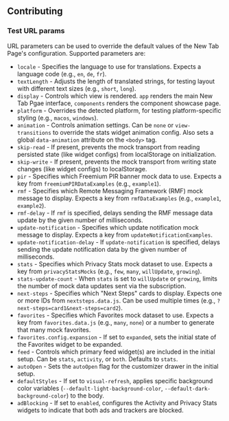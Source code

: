 ## Contributing

### Test URL params

URL parameters can be used to override the default values of the New Tab Page's configuration. Supported parameters are:

- `locale` - Specifies the language to use for translations. Expects a language code (e.g., `en`, `de`, `fr`).
- `textLength` - Adjusts the length of translated strings, for testing layout with different text sizes (e.g., `short`, `long`).
- `display` - Controls which view is rendered. `app` renders the main New Tab Pgae interface, `components` renders the component showcase page.
- `platform` - Overrides the detected platform, for testing platform-specific styling (e.g., `macos`, `windows`).
- `animation` - Controls animation settings. Can be `none` or `view-transitions` to override the stats widget animation config. Also sets a global `data-animation` attribute on the `<body>` tag.
- `skip-read` - If present, prevents the mock transport from reading persisted state (like widget configs) from localStorage on initialization.
- `skip-write` - If present, prevents the mock transport from writing state changes (like widget configs) to localStorage.
- `pir` - Specifies which Freemium PIR banner mock data to use. Expects a key from `freemiumPIRDataExamples` (e.g., `example1`).
- `rmf` - Specifies which Remote Messaging Framework (RMF) mock message to display. Expects a key from `rmfDataExamples` (e.g., `example1`, `example2`).
- `rmf-delay` - If `rmf` is specified, delays sending the RMF message data update by the given number of milliseconds.
- `update-notification` - Specifies which update notification mock message to display. Expects a key from `updateNotificationExamples`.
- `update-notification-delay` - If `update-notification` is specified, delays sending the update notification data by the given number of milliseconds.
- `stats` - Specifies which Privacy Stats mock dataset to use. Expects a key from `privacyStatsMocks` (e.g., `few`, `many`, `willUpdate`, `growing`).
- `stats-update-count` - When `stats` is set to `willUpdate` or `growing`, limits the number of mock data updates sent via the subscription.
- `next-steps` - Specifies which "Next Steps" cards to display. Expects one or more IDs from `nextsteps.data.js`. Can be used multiple times (e.g., `?next-steps=card1&next-steps=card2`).
- `favorites` - Specifies which Favorites mock dataset to use. Expects a key from `favorites.data.js` (e.g., `many`, `none`) or a number to generate that many mock favorites.
- `favorites.config.expansion` - If set to `expanded`, sets the initial state of the Favorites widget to be expanded.
- `feed` - Controls which primary feed widget(s) are included in the initial setup. Can be `stats`, `activity`, or `both`. Defaults to `stats`.
- `autoOpen` - Sets the `autoOpen` flag for the customizer drawer in the initial setup.
- `defaultStyles` - If set to `visual-refresh`, applies specific background color variables (`--default-light-background-color`, `--default-dark-background-color`) to the body.
- `adBlocking` - If set to `enabled`, configures the Activity and Privacy Stats widgets to indicate that both ads and trackers are blocked.

